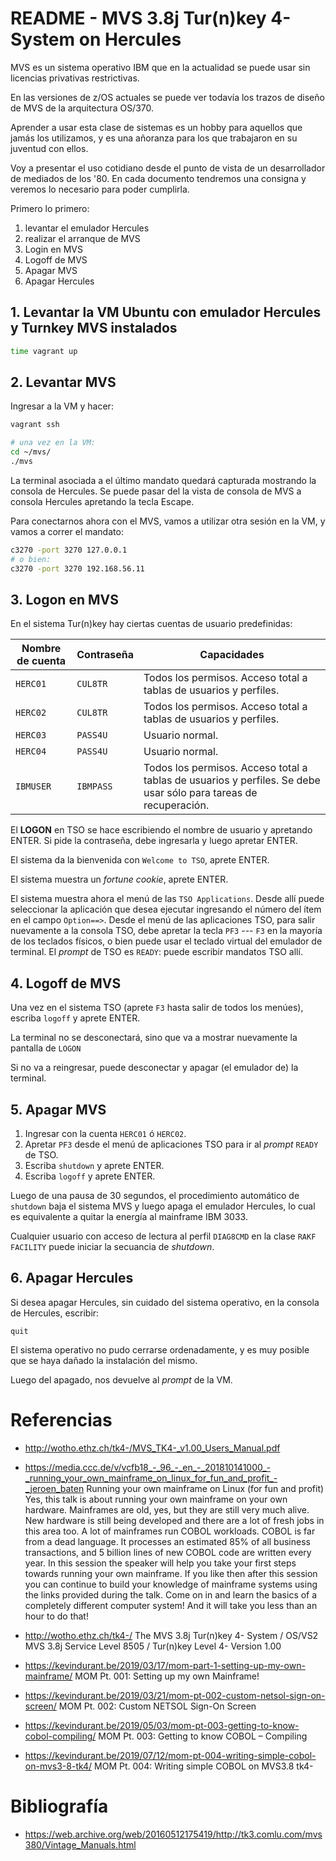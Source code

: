 # README - MVS 3.8j Tur(n)key 4- System on Hercules

MVS es un sistema operativo IBM que en la actualidad se puede usar sin licencias privativas restrictivas.

En las versiones de z/OS actuales se puede ver todavía los trazos de diseño de MVS  de la arquitectura OS/370.

Aprender a usar esta clase de sistemas es un hobby para aquellos que jamás los utilizamos, y es una añoranza para los que trabajaron 
en su juventud con ellos.

Voy a presentar el uso cotidiano desde el punto de vista de un desarrollador de mediados de los '80.
En cada documento tendremos una consigna y veremos lo necesario para poder cumplirla.

Primero lo primero: 

1. levantar el emulador Hercules
2. realizar el arranque de MVS
3. Login en MVS
4. Logoff de MVS
5. Apagar MVS
6. Apagar Hercules


## 1. Levantar la VM Ubuntu con emulador Hercules y Turnkey MVS instalados

```bash
time vagrant up
```

## 2. Levantar MVS

Ingresar a la VM y hacer:

```bash
vagrant ssh

# una vez en la VM:
cd ~/mvs/
./mvs
```

La terminal asociada a el último mandato quedará capturada mostrando la consola de Hercules.
Se puede pasar del la vista de consola de MVS a consola Hercules apretando la tecla Escape.

Para conectarnos ahora con el MVS, vamos a utilizar otra sesión en la VM, y vamos a correr el mandato:

```bash
c3270 -port 3270 127.0.0.1 
# o bien:
c3270 -port 3270 192.168.56.11 
```

## 3. Logon en MVS

En el sistema Tur(n)key hay ciertas cuentas de usuario predefinidas:

| Nombre de cuenta | Contraseña | Capacidades |
|------------------|------------|-------------|
| `HERC01`         | `CUL8TR`   | Todos los permisos. Acceso total a tablas de usuarios y perfiles. |
| `HERC02`         | `CUL8TR`   | Todos los permisos. Acceso total a tablas de usuarios y perfiles. |
| `HERC03`         | `PASS4U`   | Usuario normal. |
| `HERC04`         | `PASS4U`   | Usuario normal. |
| `IBMUSER`        | `IBMPASS`  | Todos los permisos. Acceso total a tablas de usuarios y perfiles. Se debe usar sólo para tareas de recuperación. |


El **LOGON** en TSO se hace escribiendo el nombre de usuario y apretando ENTER.  Si pide la contraseña, debe ingresarla y luego apretar ENTER.

El sistema da la bienvenida con `Welcome to TSO`, aprete ENTER.

El sistema muestra un *fortune cookie*, aprete ENTER.

El sistema muestra ahora el menú de las `TSO Applications`. Desde allí puede seleccionar la aplicación que desea ejecutar ingresando el número del ítem
en el campo `Option==>`.  Desde el menú de las aplicaciones TSO, para salir nuevamente a la consola TSO, debe apretar la tecla `PF3` --- `F3` en la mayoría de los teclados físicos, o bien puede usar el teclado virtual del emulador de terminal. El *prompt* de TSO es `READY`: puede escribir mandatos TSO allí.


## 4. Logoff de MVS

Una vez en el sistema TSO (aprete `F3` hasta salir de todos los menúes), escriba `logoff` y aprete ENTER.

La terminal no se desconectará, sino que va a mostrar nuevamente la pantalla de `LOGON`

Si no va a reingresar, puede desconectar y apagar (el emulador de) la terminal.

## 5. Apagar MVS

1. Ingresar con la cuenta `HERC01` ó `HERC02`.
2. Apretar `PF3` desde el menú de aplicaciones TSO para ir al *prompt* `READY` de TSO.
3. Escriba `shutdown` y aprete ENTER.
4. Escriba `logoff` y aprete ENTER.

Luego de una pausa de 30 segundos, el procedimiento automático de `shutdown` baja el sistema MVS y luego apaga el emulador Hercules, lo cual es equivalente a quitar la energía al mainframe IBM 3033.

Cualquier usuario con acceso de lectura al perfil `DIAG8CMD` en la clase `RAKF FACILITY` puede iniciar la secuancia de *shutdown*.

## 6. Apagar Hercules

Si desea apagar Hercules, sin cuidado del sistema operativo, en la consola de Hercules, escribir:

```
quit
```

El sistema operativo no pudo cerrarse ordenadamente, y es muy posible que se haya dañado la instalación del mismo.


Luego del apagado, nos devuelve al _prompt_ de la VM.

# Referencias

* http://wotho.ethz.ch/tk4-/MVS_TK4-_v1.00_Users_Manual.pdf

* https://media.ccc.de/v/vcfb18_-_96_-_en_-_201810141000_-_running_your_own_mainframe_on_linux_for_fun_and_profit_-_jeroen_baten Running your own mainframe on Linux (for fun and profit) <br/>
  Yes, this talk is about running your own mainframe on your own hardware. Mainframes are old, yes, but they are still very much alive. New hardware is still being developed and there are a lot of fresh jobs in this area too. A lot of mainframes run COBOL workloads. COBOL is far from a dead language. It processes an estimated 85% of all business transactions, and 5 billion lines of new COBOL code are written every year. In this session the speaker will help you take your first steps towards running your own mainframe. If you like then after this session you can continue to build your knowledge of mainframe systems using the links provided during the talk. Come on in and learn the basics of a completely different computer system! And it will take you less than an hour to do that!


* http://wotho.ethz.ch/tk4-/ The MVS 3.8j Tur(n)key 4- System / OS/VS2 MVS 3.8j Service Level 8505 / Tur(n)key Level 4- Version 1.00





* https://kevindurant.be/2019/03/17/mom-part-1-setting-up-my-own-mainframe/ MOM Pt. 001: Setting up my own Mainframe!
* https://kevindurant.be/2019/03/21/mom-pt-002-custom-netsol-sign-on-screen/ MOM Pt. 002: Custom NETSOL Sign-On Screen
* https://kevindurant.be/2019/05/03/mom-pt-003-getting-to-know-cobol-compiling/ MOM Pt. 003: Getting to know COBOL – Compiling
* https://kevindurant.be/2019/07/12/mom-pt-004-writing-simple-cobol-on-mvs3-8-tk4/ MOM Pt. 004: Writing simple COBOL on MVS3.8 tk4-

# Bibliografía

* https://web.archive.org/web/20160512175419/http://tk3.comlu.com/mvs380/Vintage_Manuals.html
